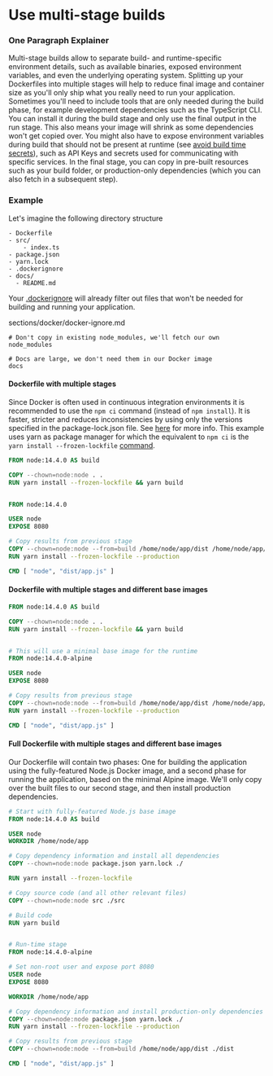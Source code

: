 # Use multi-stage builds

### One Paragraph Explainer

Multi-stage builds allow to separate build- and runtime-specific environment details, such as available binaries, exposed environment variables, and even the underlying operating system. Splitting up your Dockerfiles into multiple stages will help to reduce final image and container size as you'll only ship what you really need to run your application. Sometimes you'll need to include tools that are only needed during the build phase, for example development dependencies such as the TypeScript CLI. You can install it during the build stage and only use the final output in the run stage. This also means your image will shrink as some dependencies won't get copied over. You might also have to expose environment variables during build that should not be present at runtime (see [avoid build time secrets](./avoid-build-time-secrets.md)), such as API Keys and secrets used for communicating with specific services. In the final stage, you can copy in pre-built resources such as your build folder, or production-only dependencies (which you can also fetch in a subsequent step).

### Example

Let's imagine the following directory structure

```
- Dockerfile
- src/
    - index.ts
- package.json
- yarn.lock
- .dockerignore
- docs/
  - README.md
```

Your [.dockerignore](../docker/docker-ignore.md) will already filter out files that won't be needed for building and running your application.


sections/docker/docker-ignore.md
```
# Don't copy in existing node_modules, we'll fetch our own
node_modules

# Docs are large, we don't need them in our Docker image
docs
```

#### Dockerfile with multiple stages

Since Docker is often used in continuous integration environments it is recommended to use the `npm ci` command (instead of `npm install`). It is faster, stricter and reduces inconsistencies by using only the versions specified in the package-lock.json file. See [here](https://docs.npmjs.com/cli/ci.html#description) for more info. This example uses yarn as package manager for which the equivalent to `npm ci` is the `yarn install --frozen-lockfile` [command](https://classic.yarnpkg.com/en/docs/cli/install/).

```dockerfile
FROM node:14.4.0 AS build

COPY --chown=node:node . .
RUN yarn install --frozen-lockfile && yarn build


FROM node:14.4.0

USER node
EXPOSE 8080

# Copy results from previous stage
COPY --chown=node:node --from=build /home/node/app/dist /home/node/app/package.json /home/node/app/yarn.lock ./
RUN yarn install --frozen-lockfile --production

CMD [ "node", "dist/app.js" ]
```

#### Dockerfile with multiple stages and different base images

```dockerfile
FROM node:14.4.0 AS build

COPY --chown=node:node . .
RUN yarn install --frozen-lockfile && yarn build


# This will use a minimal base image for the runtime
FROM node:14.4.0-alpine

USER node
EXPOSE 8080

# Copy results from previous stage
COPY --chown=node:node --from=build /home/node/app/dist /home/node/app/package.json /home/node/app/yarn.lock ./
RUN yarn install --frozen-lockfile --production

CMD [ "node", "dist/app.js" ]
```

#### Full Dockerfile with multiple stages and different base images

Our Dockerfile will contain two phases: One for building the application using the fully-featured Node.js Docker image,
and a second phase for running the application, based on the minimal Alpine image. We'll only copy over the built files to our second stage,
and then install production dependencies.

```dockerfile
# Start with fully-featured Node.js base image
FROM node:14.4.0 AS build

USER node
WORKDIR /home/node/app

# Copy dependency information and install all dependencies
COPY --chown=node:node package.json yarn.lock ./

RUN yarn install --frozen-lockfile

# Copy source code (and all other relevant files)
COPY --chown=node:node src ./src

# Build code
RUN yarn build


# Run-time stage
FROM node:14.4.0-alpine

# Set non-root user and expose port 8080
USER node
EXPOSE 8080

WORKDIR /home/node/app

# Copy dependency information and install production-only dependencies
COPY --chown=node:node package.json yarn.lock ./
RUN yarn install --frozen-lockfile --production

# Copy results from previous stage
COPY --chown=node:node --from=build /home/node/app/dist ./dist

CMD [ "node", "dist/app.js" ]
```